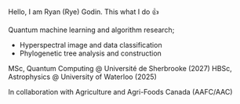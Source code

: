 Hello, I am Ryan (Rye) Godin. This what I do 👍

Quantum machine learning and algorithm research;
- Hyperspectral image and data classification
- Phylogenetic tree analysis and construction

MSc, Quantum Computing @ Université de Sherbrooke (2027)
HBSc, Astrophysics @ University of Waterloo (2025)

In collaboration with Agriculture and Agri-Foods Canada (AAFC/AAC)
